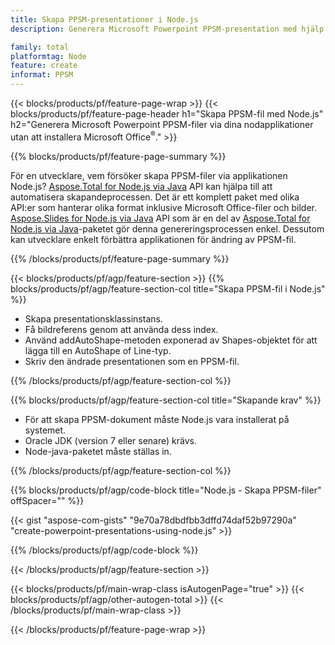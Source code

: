 ```yaml
---
title: Skapa PPSM-presentationer i Node.js
description: Generera Microsoft Powerpoint PPSM-presentation med hjälp av Node-applikationer utan att använda Microsoft Office.  

family: total
platformtag: Node
feature: create
informat: PPSM
---
```

{{< blocks/products/pf/feature-page-wrap >}}
{{< blocks/products/pf/feature-page-header h1="Skapa PPSM-fil med Node.js" h2="Generera Microsoft Powerpoint PPSM-filer via dina nodapplikationer utan att installera Microsoft Office<sup>&reg;</sup>." >}}

{{% blocks/products/pf/feature-page-summary %}}

För en utvecklare, vem försöker skapa PPSM-filer via applikationen Node.js?  [Aspose.Total for Node.js via Java](https://products.aspose.com/total/sv/nodejs-java/) API kan hjälpa till att automatisera skapandeprocessen.  Det är ett komplett paket med olika API:er som hanterar olika format inklusive Microsoft Office-filer och bilder.  [Aspose.Slides for Node.js via Java](https://products.aspose.com/slides/sv/nodejs-java/) API som är en del av [Aspose.Total for Node.js via Java](https://products.aspose.com/total/sv/nodejs-java/)-paketet gör denna genereringsprocessen enkel.  Dessutom kan utvecklare enkelt förbättra applikationen för ändring av PPSM-fil.  

{{% /blocks/products/pf/feature-page-summary %}}

{{< blocks/products/pf/agp/feature-section >}}
{{% blocks/products/pf/agp/feature-section-col title="Skapa PPSM-fil i Node.js" %}}

- Skapa presentationsklassinstans.
- Få bildreferens genom att använda dess index.
- Använd addAutoShape-metoden exponerad av Shapes-objektet för att lägga till en AutoShape of Line-typ.
- Skriv den ändrade presentationen som en PPSM-fil.

{{% /blocks/products/pf/agp/feature-section-col %}}

{{% blocks/products/pf/agp/feature-section-col title="Skapande krav" %}}

- För att skapa PPSM-dokument måste Node.js vara installerat på systemet.
- Oracle JDK (version 7 eller senare) krävs.
- Node-java-paketet måste ställas in.

{{% /blocks/products/pf/agp/feature-section-col %}}

{{% blocks/products/pf/agp/code-block title="Node.js - Skapa PPSM-filer" offSpacer="" %}}

{{< gist "aspose-com-gists" "9e70a78dbdfbb3dffd74daf52b97290a" "create-powerpoint-presentations-using-node.js" >}}

{{% /blocks/products/pf/agp/code-block %}}

{{< /blocks/products/pf/agp/feature-section >}}

{{< blocks/products/pf/main-wrap-class isAutogenPage="true" >}}
{{< blocks/products/pf/agp/other-autogen-total >}}
{{< /blocks/products/pf/main-wrap-class >}}

{{< /blocks/products/pf/feature-page-wrap >}}
